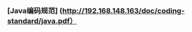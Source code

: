 ### \[Java编码规范\]  \([http:\/\/192.168.148.163\/doc\/coding-standard\/java.pdf）](http://192.168.148.163/doc/coding-standard/java.pdf)

